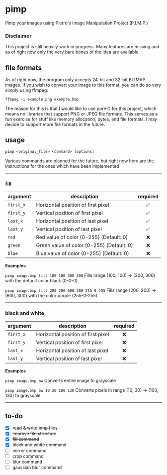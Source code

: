 # pimp
Pimp your images using Pietro's Image Manipulation Project (P.I.M.P.)

### Disclaimer
This project is still heavily work in progress. Many features are missing and as of right now only the very bare bones of the idea are available.

## file formats
As of right now, the program only accepts 24-bit and 32-bit BITMAP images.
If you wish to convert your image to this format, you can do so very simply using ffmpeg:

`ffmpeg -i example.png example.bmp`

The reason for this is that I would like to use pure C for this project, which means no libraries that support PNG or JPEG file formats. 
This serves as a fun exercise for stuff like memory allocation, bytes, and file formats. I may decide to support more file formats in the future.

## usage
`pimp <original_file> <command> [options]`

Various commands are planned for the future, but right now here are the instructions for the ones which have been implemented

---
### fill 
| argument | description | required |
|----------|-------------|:--------:|
| `first_x`  | Horizontal position of first pixel | ✅ |
| `first_y`  | Vertical position of first pixel   | ✅ |
| `last_x`   | Horizontal position of last pixel  | ✅ |
| `last_y`   | Vertical position of last pixel    | ✅ | 
| `red`      | Red value of color (0-255) (Default: 0) |❌|
| `green`    | Green value of color (0-255) (Default: 0) |❌|
| `blue`     | Blue value of color (0-255) (Default: 0) |❌|

**Examples**

`pimp image.bmp fill 100 100 300 300` Fills range (100, 100) -> (300, 300) with the default color black (0-0-0)

`pimp image.bmp fill 200 200 600 300 255 0 255` Fills range (200, 200) -> (600, 300) with the color purple (255-0-255)

---

### black and white
| argument | description | required |
|----------|-------------|:--------:|
| `first_x`  | Horizontal position of first pixel |❌|
| `first_y`  | Vertical position of first pixel   |❌|
| `last_x`   | Horizontal position of last pixel  |❌|
| `last_y`   | Vertical position of last pixel    |❌| 

**Examples**

`pimp image.bmp bw` Converts entire image to grayscale

`pimp image.bmp bw 10 30 100 130` Converts pixels in range (10, 30) -> (100, 130) to grayscale

---

## to-do
- [x] ~~read & write bmp files~~
- [x] ~~improve file structure~~
- [x] ~~fill command~~
- [x] ~~black and white command~~
- [ ] mirror command
- [ ] crop command
- [ ] blur command
- [ ] gaussian blur command
